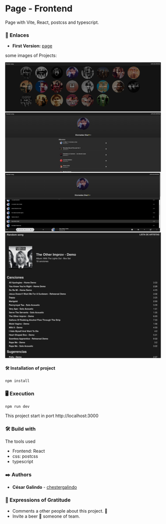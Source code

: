 # Page - Frontend

Page with Vite, React, postcss and typescript.

### 🚀 Enlaces
 * **First Version:** [page](https://musiclistcesar.netlify.app/)

 some images of Projects:

 ![firstpage](./src/assets/1.jpeg)
 ![Secondpage](./src/assets/2.png)
 ![Threepage](./src/assets/3.png)
 ![fourpage](./src/assets/4.png)

#### 🛠 Installation of project
```
npm install
```

### 🖥 Execution
```
npm run dev
```

This project start in port http://localhost:3000

### 🛠️ Build with

The tools used
  * Frontend: React
  * css: postcss
  * typescript

### ✒️ Authors

* **César Galindo** - [chestergalindo](https://github.com/chestergalindo)

### 🎁 Expressions of Gratitude

* Comments a other people about this project. 📢
* Invite a beer 🍺 someone of team.